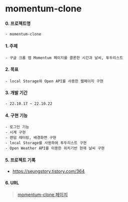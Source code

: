 # momentum-clone
   

#### 0. 프로젝트명
```
- momentum-clone
```

#### 1. 주제
```
- 구글 크롬 앱 Momentum 페이지를 클론한 시간과 날씨, 투두리스트 
```
#### 2. 목표
```
- local Storage와 Open API를 사용한 웹페이지 구현
```

#### 3. 개발 기간

```
- 22.10.17 ~ 22.10.22  
```
#### 4. 구현 기능

```
- 로그인 기능
- 시계 구현
- 랜덤 레터링, 배경화면 구현
- local Storage를 사용하여 투두리스트 구현
- Open Weather API를 이용한 위치기반 현재 날씨 구현

```
#### 5. 프로젝트 기록
- https://seungstory.tistory.com/364

#### 6. URL

> [momentum-clone 페이지](https://tuz22.github.io/momentum-clone/)   
